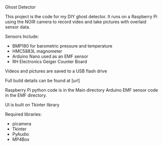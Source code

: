 Ghost Detector

This project is the code for my DIY ghost detector. It runs on a Raspberry Pi using the NOIR camera to record video and take pictures with overlaid sensor data.

Sensors Include:
- BMP180 for barometric pressure and temperature
- HMC5883L magnometer
- Arduino Nano used as an EMF sensor
- RH Electronics Geiger Counter Board

Videos and pictures are saved to a USB flash drive

Full build details can be found at [url]

Raspberry Pi python code is in the Main directory Arduino EMF sensor code in the EMF directory.

UI is built on Tkinter library 

Required libraries:
- picamera
- Tkinter
- PyAudio
- MP4Box
